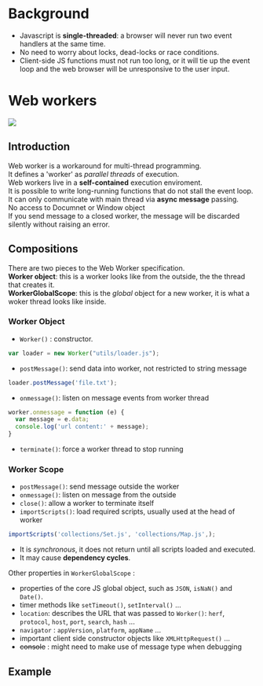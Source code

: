 # Background
- Javascript is **single-threaded**: a browser will never run two event handlers at the same time.
- No need to worry about locks, dead-locks or race conditions. 
- Client-side JS functions must not run too long, or it will tie up the event loop and the web browser will be unresponsive to the user input.

# Web workers
![](http://webworkers.tompascall.com/img/worker-events.png)
## Introduction
Web worker is a workaround for multi-thread programming. </br>
It defines a 'worker' as _parallel threads_ of execution. </br>
Web workers live in a **self-contained** execution enviroment. </br>
It is possible to write long-running functions that do not stall the event loop. </br>
It can only communicate with main thread via __async message__ passing. </br>
No access to Documnet or Window object </br>
If you send message to a closed worker, the message will be discarded silently without raising an error.

## Compositions
There are two pieces to the Web Worker specification. </br>
**Worker object**: this is a worker looks like from the outside, the the thread that creates it. </br>
**WorkerGlobalScope**: this is the _global_ object for a new worker, it is what a woker thread looks like inside.

### Worker Object
- `Worker()` :  constructor. 
```javascript
var loader = new Worker("utils/loader.js");
```
- `postMessage()`: send data into worker, not restricted to string message
```javascript
loader.postMessage('file.txt');
```
- `onmessage()`: listen on message events from worker thread
```javascript
worker.onmessage = function (e) {
  var message = e.data;
  console.log('url content:' + message);
}
```
- `terminate()`: force a worker thread to stop running

### Worker Scope
- `postMessage()`: send message outside the worker
- `onmessage()`: listen on message from the outside
- `close()`: allow a worker to terminate itself
- `importScripts()`: load required scripts, usually used at the head of worker
```javascript
importScripts('collections/Set.js', 'collections/Map.js',);
```
  - It is _synchronous_, it does not return until all scripts loaded and executed.
  - It may cause **dependency cycles**.

Other properties in `WorkerGlobalScope` :
- properties of the core JS global object, such as `JSON`, `isNaN()` and `Date()`.
- timer methods like `setTimeout()`, `setInterval()` ...
- `location`: describes the URL that was passed to `Worker()`: `herf`, `protocol`, `host`, `port`, `search`, `hash` ... 
- `navigator` : `appVersion`, `platform`, `appName` ...
- important client side constructor objects like `XMLHttpRequest()`  ... 
- ~~console~~ : might need to make use of message type when debugging

## Example
